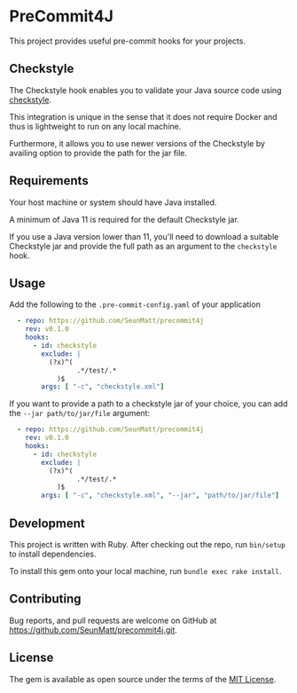 # PreCommit4J

This project provides useful pre-commit hooks for your projects. 

## Checkstyle

The Checkstyle hook enables you to validate your Java source code using [checkstyle](https://checkstyle.sourceforge.io/). 

This integration is unique in the sense that it does not require Docker and thus is lightweight to run on any local machine.

Furthermore, it allows you to use newer versions of the Checkstyle by availing option to provide the path for the jar file.

## Requirements

Your host machine or system should have Java installed. 

A minimum of Java 11 is required for the default Checkstyle jar.

If you use a Java version lower than 11, you'll need to download a suitable Checkstyle jar 
and provide the full path as an argument to the `checkstyle` hook.

## Usage

Add the following to the `.pre-commit-config.yaml` of your application

```yaml
  - repo: https://github.com/SeunMatt/precommit4j
    rev: v0.1.0
    hooks:
      - id: checkstyle
        exclude: |
          (?x)^(
                 .*/test/.*
            )$
        args: [ "-c", "checkstyle.xml"]
```

If you want to provide a path to a checkstyle jar of your choice, you can add the `--jar path/to/jar/file` argument:

```yaml
  - repo: https://github.com/SeunMatt/precommit4j
    rev: v0.1.0
    hooks:
      - id: checkstyle
        exclude: |
          (?x)^(
                 .*/test/.*
            )$
        args: [ "-c", "checkstyle.xml", "--jar", "path/to/jar/file"]
```

## Development

This project is written with Ruby. After checking out the repo, run `bin/setup` to install dependencies.

To install this gem onto your local machine, run `bundle exec rake install`. 

## Contributing

Bug reports, and pull requests are welcome on GitHub at https://github.com/SeunMatt/precommit4j.git.

## License

The gem is available as open source under the terms of the [MIT License](https://opensource.org/licenses/MIT).
